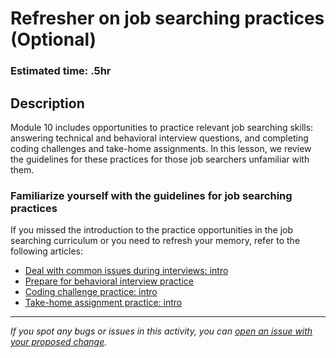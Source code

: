 # Refresher on job searching practices (Optional)

### Estimated time: .5hr

## Description

Module 10 includes opportunities to practice relevant job searching skills: answering technical and behavioral interview questions, and completing coding challenges and take-home assignments. In this lesson, we review the guidelines for these practices for those job searchers unfamiliar with them.

### Familiarize yourself with the guidelines for job searching practices

If you missed the introduction to the practice opportunities in the job searching curriculum or you need to refresh your memory, refer to the following articles:

- [Deal with common issues during interviews: intro](https://github.com/matovu-farid/curriculum-professional-skills/blob/main/job-search/peer-interview-practice/deal_with_common_interviews_issues_intro.md)
- [Prepare for behavioral interview practice](https://github.com/matovu-farid/curriculum-professional-skills/blob/main/job-search/prepare-for-behavioral-interview-practice.md?plain=1)
- [Coding challenge practice: intro](https://github.com/matovu-farid/curriculum-professional-skills/blob/main/job-search/coding-challenges/coding_challenges_intro.md)
- [Take-home assignment practice: intro](https://github.com/matovu-farid/curriculum-professional-skills/blob/main/job-search/take-home-assignments/take_home_intro.md)

---

_If you spot any bugs or issues in this activity, you can [open an issue with your proposed change](https://github.com/microverseinc/curriculum-transversal-skills/blob/main/git-github/articles/open_issue.md)._
